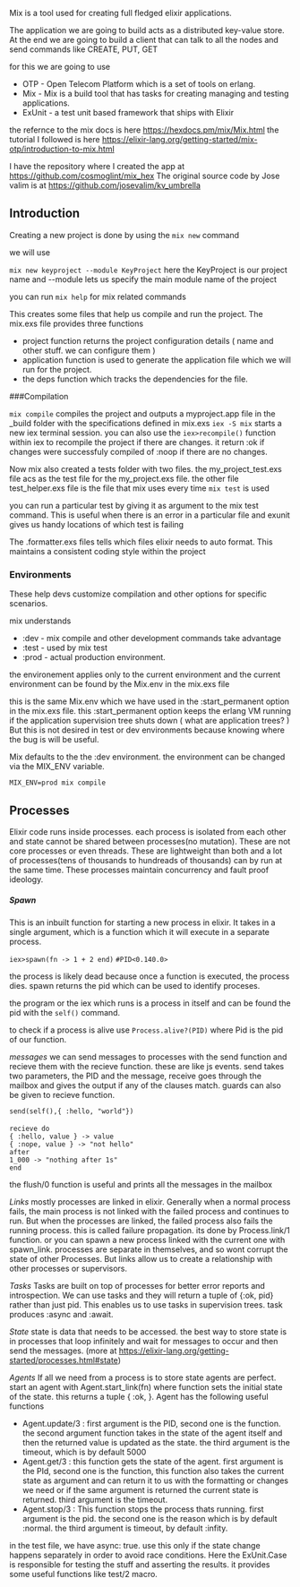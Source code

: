 Mix is a tool used for creating full fledged elixir applications.

The application we are going to build acts as a distributed key-value store. At the end we are going to build a client that can talk to all the nodes and send commands like CREATE, PUT, GET


for this we are going to use
- OTP - Open Telecom Platform which is a set of tools on erlang.
- Mix - Mix is a build tool that has tasks for creating managing and testing applications.
- ExUnit - a test unit based framework that ships with Elixir

the refernce to the mix docs is here https://hexdocs.pm/mix/Mix.html
the tutorial I followed is here https://elixir-lang.org/getting-started/mix-otp/introduction-to-mix.html


I have the repository where I created the app at https://github.com/cosmoglint/mix_hex
The original source code by Jose valim is at https://github.com/josevalim/kv_umbrella







## Introduction
Creating a new project is done by using the `mix new` command

we will use

`mix new keyproject --module KeyProject` here the KeyProject is our project name and --module lets us specify the main module name of the project


you can run `mix help` for mix related commands



This creates some files that help us compile and run the project. The mix.exs file provides three functions

- project function returns the project configuration details ( name and other stuff. we can configure them )
- application function is used to generate the application file which we will run for the project.
- the deps function which tracks the dependencies for the file.

###Compilation



`mix compile` compiles the project and outputs a myproject.app file in the _build folder with the specifications defined in mix.exs
`iex -S mix` starts a new iex terminal session. you can also use the `iex>recompile()` function within iex to recompile the project if there are changes. it return :ok if changes were successfuly compiled of :noop if there are no changes.


Now mix also created a tests folder with two files. the my_project_test.exs file acs as the test file for the my_project.exs file.
the other file test_helper.exs file is the file that mix uses every time `mix test` is used


you can run a particular test by giving it as argument to the mix test command. This is useful when there is an error in a particular file and exunit gives us handy locations of which test is failing


The .formatter.exs files tells which files elixir needs to auto format. This maintains a consistent coding style within the project


### Environments
These help devs customize compilation and other options for specific scenarios.

mix understands
- :dev - mix compile and other development commands take advantage
- :test - used by mix test
- :prod - actual production environment.

the environement applies only to the current environment and the current environment can be found by the Mix.env in the mix.exs file

this is the same Mix.env which we have used in the :start_permanent option in the mix.exs file.
this :start_permanent option keeps the erlang VM running if the application supervision tree shuts down ( what are application trees? )
But this is not desired in test or dev environments because knowing where the bug is will be useful.



Mix defaults to the the :dev environment. the environment can be changed via the MIX_ENV variable.

`MIX_ENV=prod mix compile`







## Processes
Elixir code runs inside processes. each process is isolated from each other and state cannot be shared between processes(no mutation). These are not core processes or even threads. These are lightweight than both and a lot of processes(tens of thousands to hundreads of thousands) can by run at the same time. These processes maintain concurrency and fault proof ideology.

##### Spawn

This is an inbuilt function for starting a new process in elixir. It takes in a single argument, which is a function which it will execute in a separate process.

`iex>spawn(fn -> 1 + 2 end)`
`#PID<0.140.0>`

the process is likely dead because once a function is executed, the process dies. spawn returns the pid which can be used to identify proceses.

the program or the iex which runs is a process in itself and can be found the pid with the `self()` command.

to check if a process is alive use `Process.alive?(PID)` where Pid is the pid of our function.


*messages*
we can send messages to processes with the send function and recieve them with the recieve function. these are like js events.
send takes two parameters, the PID and the message, receive goes through the mailbox and gives the output if any of the clauses match. guards can also be given to recieve function.

`send(self(),{ :hello, "world"})`<br><br>
`recieve do`<br>
  `{ :hello, value } -> value`<br>
  `{ :nope, value } -> "not hello"`<br>
  `after`<br>
    `1_000 -> "nothing after 1s"`<br>
`end`

the flush/0 function is useful and prints all the messages in the mailbox

*Links*
mostly processes are linked in elixir. Generally when a normal process fails, the main process is not linked with the failed process and continues to run. But when the processes are linked, the failed process also fails the running process. this is called failure propagation. its done by Process.link/1 function. or you can spawn a new process linked with the current one with spawn_link. processes are separate in themselves, and so wont corrupt the state of other Processes. But links allow us to create a relationship with other processes or supervisors.


*Tasks*
Tasks are built on top of processes for better error reports and introspection.
We can use tasks and they will return a tuple of {:ok, pid} rather than just pid. This enables us to use tasks in supervision trees. task produces :async and :await.


*State*
state is data that needs to be accessed. the best way to store state is in processes that loop infinitely and wait for messages to occur and then send the messages. (more at https://elixir-lang.org/getting-started/processes.html#state)



*Agents*
If all we need from a process is to store state agents are perfect. start an agent with Agent.start_link(fn) where function sets the initial state of the state. this returns a tuple { :ok, <PID> }.
Agent has the following useful functions
- Agent.update/3 : first argument is the PID, second one is the function. the second argument function takes in the state of the agent itself and then the returned value is updated as the state. the third argument is the timeout, which is by default 5000
- Agent.get/3 : this function gets the state of the agent. first argument is the PId, second one is the function, this function also takes the current state as argument and can return it to us with the formatting or changes we need or if the same argument is returned the current state is returned. third argument is the timeout.
- Agent.stop/3 : This function stops the process thats running. first argument is the pid. the second one is the reason which is by default :normal. the third argument is timeout, by default :infity.





in the test file, we have async: true. use this only if the state change happens separately in order to avoid race conditions. Here the ExUnit.Case is responsible for testing the stuff and asserting the results. it provides some useful functions like test/2 macro.
